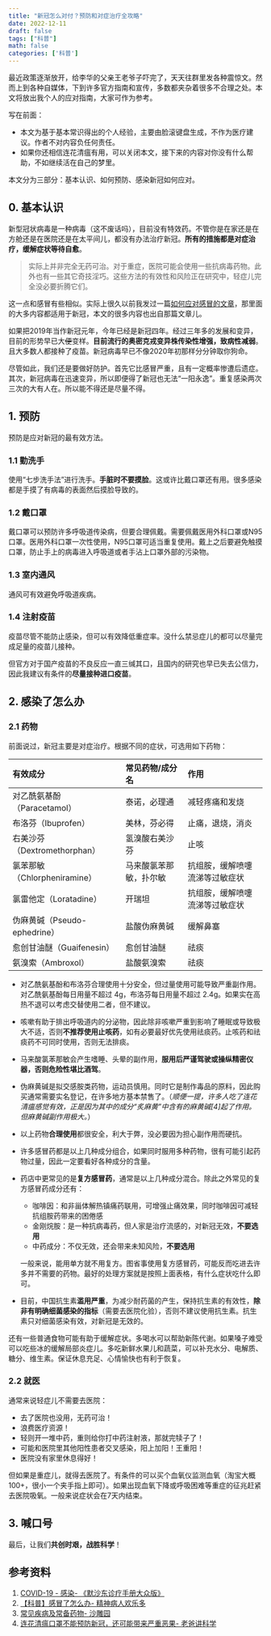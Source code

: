```yaml
---
title: "新冠怎么对付？预防和对症治疗全攻略"
date: 2022-12-11
draft: false
tags: ["科普"]
math: false
categories: ['科普']
---
```


最近政策逐渐放开，给李华的父亲王老爷子吓完了，天天往群里发各种震惊文。然而上到各种自媒体，下到许多官方指南和宣传，多数都夹杂着很多不合理之处。本文将放出我个人的应对指南，大家可作为参考。

<!--more-->

写在前面：

- 本文为基于基本常识得出的个人经验，主要由脸滚键盘生成，不作为医疗建议。作者不对内容负任何责任。
- 如果你还相信连花清瘟有用，可以关闭本文，接下来的内容对你没有什么帮助，不如继续活在自己的梦里。

本文分为三部分：基本认识、如何预防、感染新冠如何应对。

## 0. 基本认识

新型冠状病毒是一种病毒（这不废话吗），目前没有特效药。不管你是在家还是在方舱还是在医院还是在太平间儿，都没有办法治疗新冠。**所有的措施都是对症治疗，缓解症状等待自愈**。

> 实际上并非完全无药可治。对于重症，医院可能会使用一些抗病毒药物。此外也有一些其它奇技淫巧。这些方法的有效性和风险正在研究中，轻症儿完全没必要折腾它们。

这一点和感冒有些相似。实际上很久以前我发过一篇[如何应对感冒的文章](https://mp.weixin.qq.com/s/bUmmOi6Po9HwFwtHHV8ZHw)，那里面的大多内容都适用于新冠，本文的很多内容也出自那篇文章儿。

如果把2019年当作新冠元年，今年已经是新冠四年。经过三年多的发展和变异，目前的形势早已大~~便~~变样。**目前流行的奥密克戎变异株传染性增强，致病性减弱**。且大多数人都接种了疫苗。新冠病毒早已不像2020年初那样分分钟取你狗命。

尽管如此，我们还是要做好防护。首先它比感冒严重，且有一定概率惨遭后遗症。其次，新冠病毒在迅速变异，所以即便得了新冠也无法“一阳永逸”。重复感染两次三次的大有人在。所以能不得还是尽量不得。

## 1. 预防

预防是应对新冠的最有效方法。

### 1.1 勤洗手

使用“七步洗手法”进行洗手。**手脏时不要摸脸**。这或许比戴口罩还有用。很多感染都是手摸了有病毒的表面然后摸脸导致的。

### 1.2 戴口罩

戴口罩可以预防许多呼吸道传染病，但要合理佩戴。需要佩戴医用外科口罩或N95口罩。医用外科口罩一次性使用，N95口罩可适当重复使用。戴上之后要避免触摸口罩，防止手上的病毒进入呼吸道或者手沾上口罩外部的污染物。

### 1.3 室内通风

通风可有效避免呼吸道疾病。

### 1.4 注射疫苗

疫苗尽管不能防止感染，但可以有效降低重症率。没什么禁忌症儿的都可以尽量完成足量的疫苗儿接种。

但官方对于国产疫苗的不良反应一直三缄其口，且国内的研究也早已失去公信力，因此我建议有条件的**尽量接种进口疫苗**。

## 2. 感染了怎么办

### 2.1 药物

前面说过，新冠主要是对症治疗。根据不同的症状，可选用如下药物：

| 有效成分                     | 常见药物/成分名        | 作用                           |
| :--------------------------- | :--------------------- | :----------------------------- |
| 对乙酰氨基酚（Paracetamol）  | 泰诺，必理通           | 减轻疼痛和发烧                 |
| 布洛芬（Ibuprofen）          | 美林，芬必得           | 止痛，退烧，消炎               |
| 右美沙芬（Dextromethorphan） | 氢溴酸右美沙芬         | 止咳                           |
| 氯苯那敏（Chlorpheniramine） | 马来酸氯苯那敏，扑尔敏 | 抗组胺，缓解喷嚏流涕等过敏症状 |
| 氯雷他定（Loratadine）       | 开瑞坦                 | 抗组胺，缓解喷嚏流涕等过敏症状 |
| 伪麻黄碱（Pseudo-ephedrine） | 盐酸伪麻黄碱           | 缓解鼻塞                       |
| 愈创甘油醚（Guaifenesin）    | 愈创甘油醚             | 祛痰                           |
| 氨溴索（Ambroxol）           | 盐酸氨溴索             | 祛痰                           |

- 对乙酰氨基酚和布洛芬合理使用十分安全，但过量使用可能导致严重副作用。对乙酰氨基酚每日用量不超过 4g，布洛芬每日用量不超过 2.4g。如果实在高热不退可以考虑交替使用二者，但不建议。

- 咳嗽有助于排出呼吸道内的分泌物，因此除非咳嗽严重到影响了睡眠或导致极大不适，否则**不推荐使用止咳药**，如有必要最好优先使用祛痰药。止咳药和祛痰药不可同时使用，否则无法排痰。

- 马来酸氯苯那敏会产生嗜睡、头晕的副作用，**服用后严谨驾驶或操纵精密仪器，否则危险性堪比酒驾**。

- 伪麻黄碱是拟交感胺类药物，运动员慎用。同时它是制作毒品的原料，因此购买通常需要实名登记，在许多地方基本禁售了。（*顺便一提，许多人吃了连花清瘟感觉有效，正是因为其中的成分“炙麻黄”中含有的麻黄碱[4]起了作用。但麻黄碱副作用极大。*）

- 以上药物**合理使用**都很安全，利大于弊，没必要因为担心副作用而硬抗。

- 许多感冒药都是以上几种成分组合，如果同时服用多种药物，很有可能引起药物过量，因此一定要看好各种成分的含量。

- 药店中更常见的是**复方感冒药**，通常是以上几种成分混合。除此之外常见的复方感冒药成分还有：
    - 咖啡因：和非甾体解热镇痛药联用，可增强止痛效果，同时咖啡因可减轻抗组胺药带来的困倦感
    - 金刚烷胺：是一种抗病毒药，但人家是治疗流感的，对新冠无效，**不要选用**
    - 中药成分：不仅无效，还会带来未知风险，**不要选用**

    一般来说，能用单方就不用复方。图省事使用复方感冒药，可能反而吃进去许多并不需要的药物。最好的处理方案就是按照上面表格，有什么症状吃什么即可。

- 目前，中国抗生素**滥用严重**，为减少耐药菌的产生，保持抗生素的有效性，**除非有明确细菌感染的指标**（需要去医院化验），否则不建议使用抗生素。抗生素只对细菌感染有效，对新冠是无效的。

还有一些普通食物可能有助于缓解症状。多喝水可以帮助新陈代谢。如果嗓子难受可以吃些冰的缓解局部炎症儿。多吃新鲜水果儿和蔬菜，可以补充水分、电解质、糖分、维生素。保证休息充足、心情愉快也有利于恢复。

### 2.2 就医

通常来说轻症儿不需要去医院：

- 去了医院也没用，无药可治！
- 浪费医疗资源！
- 轻则开一堆中药，重则给你打中药注射液，那就完犊子了！
- 可能和医院里其他阳性患者交叉感染，阳上加阳！王重阳！
- 医院没有家里休息得好！

但如果是重症儿，就得去医院了。有条件的可以买个血氧仪监测血氧（淘宝大概100+，很小一个夹手指上即可）。如果出现血氧下降或呼吸困难等重症的征兆赶紧去医院吸氧。一般来说症状会在7天内结束。

## 3. 喊口号

最后，让我们**共创时艰，战胜科学**！

## 参考资料

1. [COVID-19 - 感染- 《默沙东诊疗手册大众版》](https://www.msdmanuals.cn/home/infections/covid-19/covid-19)
2. [【科普】感冒了怎么办- 精神病人欢乐多](https://mp.weixin.qq.com/s/bUmmOi6Po9HwFwtHHV8ZHw)
3. [常见疾病及常备药物- 沙雕园](https://blog.shadiao.online/post/changyongyao/)
4. [连花清瘟口罩不能预防新冠，还可能带来严重恶果- 老爸讲科学](https://mp.weixin.qq.com/s/bZWVlV1ZXxGLJXoujwkXgg)